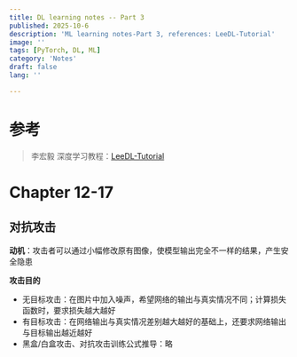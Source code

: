 ```yaml
---
title: DL learning notes -- Part 3
published: 2025-10-6
description: 'ML learning notes-Part 3, references: LeeDL-Tutorial'
image: ''
tags: [PyTorch, DL, ML]
category: 'Notes'
draft: false 
lang: ''

---
```


# 参考

> 李宏毅 深度学习教程：[LeeDL-Tutorial](https://github.com/datawhalechina/leedl-tutorial)

# Chapter 12-17

## 对抗攻击

**动机**：攻击者可以通过小幅修改原有图像，使模型输出完全不一样的结果，产生安全隐患

**攻击目的**

- 无目标攻击：在图片中加入噪声，希望网络的输出与真实情况不同；计算损失函数时，要求损失越大越好
- 有目标攻击：在网络输出与真实情况差别越大越好的基础上，还要求网络输出与目标输出越近越好
- 黑盒/白盒攻击、对抗攻击训练公式推导：略

